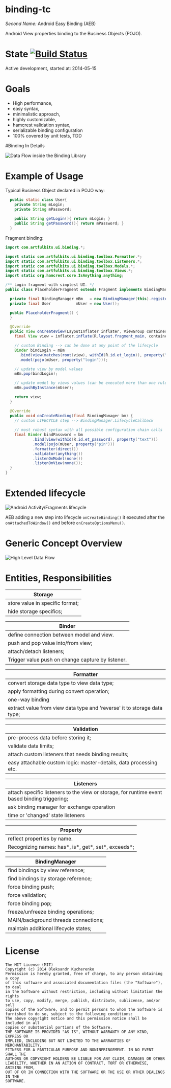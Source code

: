 # binding-tc

*Second Name:* Android Easy Binding (AEB)

Android View properties binding to the Business Objects (POJO). 

# State [![Build Status](https://secure.travis-ci.org/OleksandrKucherenko/binding-tc.png?branch=master)](https://travis-ci.org/OleksandrKucherenko/binding-tc)

Active development, started at: 2014-05-15

# Goals
* High performance, 
* easy syntax, 
* minimalistic approach, 
* highly customizable,
* hamcrest validation syntax,
* serializable binding configuration
* 100% covered by unit tests, TDD

#Binding In Details

![Data Flow inside the Binding Library](_documentation/images/binding-architecture-flow.png)

# Example of Usage
Typical Business Object declared in POJO way:

```java
  public static class User{
    private String mLogin;
    private String mPassword;
  
    public String getLogin(){ return mLogin; }
    public String getPassword(){ return mPassword; }
  }
```
Fragment binding:

```java
import com.artfulbits.ui.binding.*;

import static com.artfulbits.ui.binding.toolbox.Formatter.*;
import static com.artfulbits.ui.binding.toolbox.Listeners.*;
import static com.artfulbits.ui.binding.toolbox.Models.*;
import static com.artfulbits.ui.binding.toolbox.Views.*;
import static org.hamcrest.core.IsAnything.anything;

/** Login fragment with simplest UI. */
public class PlaceholderFragment extends Fragment implements BindingManager.LifecycleCallback {

  private final BindingManager mBm   = new BindingManager(this).register(this);
  private final User           mUser = new User();

  public PlaceholderFragment() {
  }

  @Override
  public View onCreateView(LayoutInflater inflater, ViewGroup container, Bundle savedInstanceState) {
    final View view = inflater.inflate(R.layout.fragment_main, container, false);

    // custom Binding --> can be done at any point of the lifecycle
    Binder bindLogin = mBm
      .bind(view(matches(root(view), withId(R.id.et_login)), property("text")))
      .model(pojo(mUser, property("login")));

    // update view by model values
    mBm.pop(bindLogin);

    // update model by views values (can be executed more than one rule!)
    mBm.pushByInstance(mUser);

    return view;
  }

  @Override
  public void onCreateBinding(final BindingManager bm) {
    // custom LIFECYCLE step --> BindingManager.LifecycleCallback 
    
    // most robust syntax with all possible configuration chain calls
    final Binder bindPassword = bm
            .bind(view(withId(R.id.et_password), property("text")))
            .model(pojo(mUser, property("pin")))
            .formatter(direct())
            .validator(anything())
            .listenOnModel(none())
            .listenOnView(none());
  }
}
``` 

# Extended lifecycle

![Android Activity/Fragments lifecycle][1]

AEB adding a new step into lifecycle ```onCreateBinding()``` it executed after the ```onAttachedToWindow()``` and before ```onCreateOptionsMenu()```.
 
# Generic Concept Overview

![High Level Data Flow](_documentation/images/binding-overview-data-flow.png)

# Entities, Responsibilities

| Storage |
|---------------------------------|
| store value in specific format; |
| hide storage specifics; |

| Binder |
|---------------------------------------------------|
| define connection between model and view. |
| push and pop value into/from view; |
| attach/detach listeners; |
| Trigger value push on change capture by listener. |

| Formatter |
|----------------------------------------------------------------------------|
| convert storage data type to view data type; |
| apply formatting during convert operation; |
| one-way binding |
| extract value from view data type and \'reverse\' it to storage data type; |

| Validation |
|--------------------------------------------------------------------|
| pre-process data before storing it; |
| validate data limits; |
| attach custom listeners that needs binding results; |
| easy attachable custom logic: master-details, data processing etc. |

| Listeners |
|-----------------------------------------------------------------------------------------------|
| attach specific listeners to the view or storage, for runtime event based binding triggering; |
| ask binding manager for exchange operation |
| time or 'changed' state listeners |

| Property |
|----------------------------------------------------------|
| reflect properties by name. |
| Recognizing names: has\*, is\*, get\*, set\*, exceeds\*; |

| BindingManager |
|----------------------------------------|
| find bindings by view reference; |
| find bindings by storage reference;  |
| force binding push; |
| force validation; |
| force binding pop; |
| freeze/unfreeze binding operations; |
| MAIN/background threads connections; |
| maintain additional lifecycle states; |

# License

    The MIT License (MIT)
    Copyright (c) 2014 Oleksandr Kucherenko
    Permission is hereby granted, free of charge, to any person obtaining a copy
    of this software and associated documentation files (the "Software"), to deal
    in the Software without restriction, including without limitation the rights
    to use, copy, modify, merge, publish, distribute, sublicense, and/or sell
    copies of the Software, and to permit persons to whom the Software is
    furnished to do so, subject to the following conditions:
    The above copyright notice and this permission notice shall be included in all
    copies or substantial portions of the Software.
    THE SOFTWARE IS PROVIDED "AS IS", WITHOUT WARRANTY OF ANY KIND, EXPRESS OR
    IMPLIED, INCLUDING BUT NOT LIMITED TO THE WARRANTIES OF MERCHANTABILITY,
    FITNESS FOR A PARTICULAR PURPOSE AND NONINFRINGEMENT. IN NO EVENT SHALL THE
    AUTHORS OR COPYRIGHT HOLDERS BE LIABLE FOR ANY CLAIM, DAMAGES OR OTHER
    LIABILITY, WHETHER IN AN ACTION OF CONTRACT, TORT OR OTHERWISE, ARISING FROM,
    OUT OF OR IN CONNECTION WITH THE SOFTWARE OR THE USE OR OTHER DEALINGS IN THE
    SOFTWARE.


[1]: https://raw.githubusercontent.com/xxv/android-lifecycle/master/complete_android_fragment_lifecycle.png

